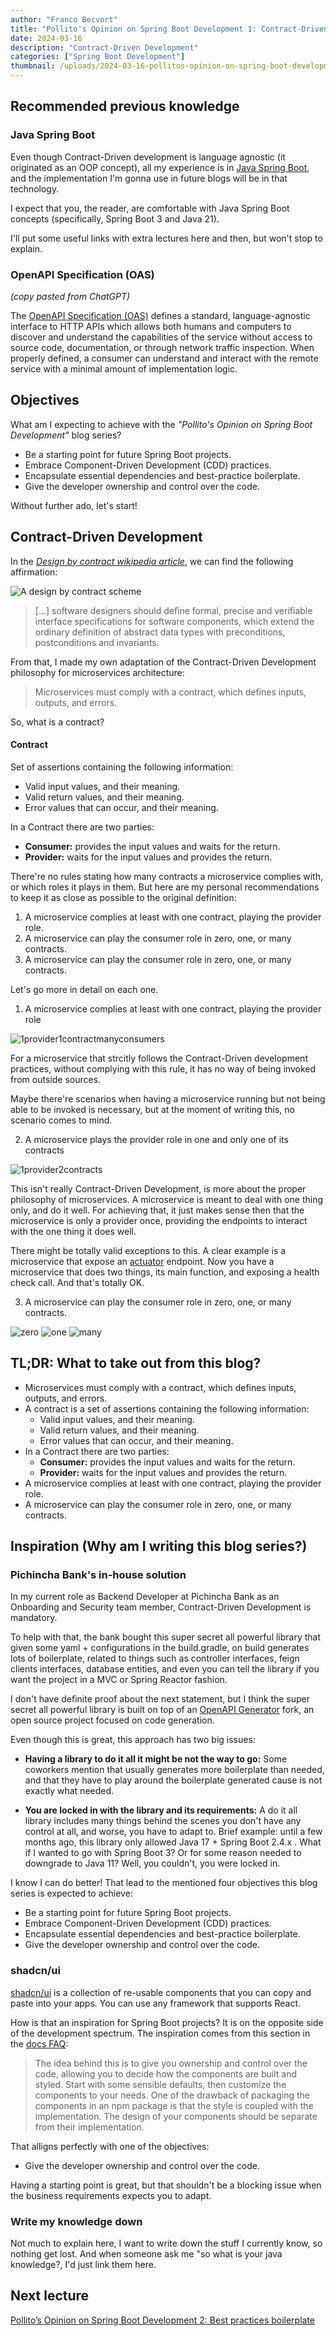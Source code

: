 ```yaml
---
author: "Franco Becvort"
title: "Pollito's Opinion on Spring Boot Development 1: Contract-Driven Development"
date: 2024-03-16
description: "Contract-Driven Development"
categories: ["Spring Boot Development"]
thumbnail: /uploads/2024-03-16-pollitos-opinion-on-spring-boot-development-1/miko.jpg
---
```


## Recommended previous knowledge

### Java Spring Boot

Even though Contract-Driven development is language agnostic (it originated as an OOP concept), all my experience is in [Java Spring Boot](https://spring.io/projects/spring-boot), and the implementation I'm gonna use in future blogs will be in that technology.

I expect that you, the reader, are comfortable with Java Spring Boot concepts (specifically, Spring Boot 3 and Java 21).

I'll put some useful links with extra lectures here and then, but won't stop to explain.

### OpenAPI Specification (OAS)

_\(copy pasted from ChatGPT\)_

The [OpenAPI Specification (OAS)](https://swagger.io/specification/) defines a standard, language-agnostic interface to HTTP APIs which allows both humans and computers to discover and understand the capabilities of the service without access to source code, documentation, or through network traffic inspection. When properly defined, a consumer can understand and interact with the remote service with a minimal amount of implementation logic.

## Objectives

What am I expecting to achieve with the _"Pollito's Opinion on Spring Boot Development"_ blog series?

- Be a starting point for future Spring Boot projects.
- Embrace Component-Driven Development (CDD) practices.
- Encapsulate essential dependencies and best-practice boilerplate.
- Give the developer ownership and control over the code.

Without further ado, let's start!

## Contract-Driven Development

In the _[Design by contract wikipedia article](https://en.wikipedia.org/wiki/Design_by_contract)_, we can find the following affirmation:

![A design by contract scheme](/uploads/2024-03-16-pollitos-opinion-on-spring-boot-development-1/Design_by_contract.png)

> [...] software designers should define formal, precise and verifiable interface specifications for software components, which extend the ordinary definition of abstract data types with preconditions, postconditions and invariants.

From that, I made my own adaptation of the Contract-Driven Development philosophy for microservices architecture:

> Microservices must comply with a contract, which defines inputs, outputs, and errors.

So, what is a contract?

#### Contract

Set of assertions containing the following information:

- Valid input values, and their meaning.
- Valid return values, and their meaning.
- Error values that can occur, and their meaning.

In a Contract there are two parties:

- **Consumer:** provides the input values and waits for the return.
- **Provider:** waits for the input values and provides the return.

There're no rules stating how many contracts a microservice complies with, or which roles it plays in them. But here are my personal recommendations to keep it as close as possible to the original definition:

1. A microservice complies at least with one contract, playing the provider role.
2. A microservice can play the consumer role in zero, one, or many contracts.
3. A microservice can play the consumer role in zero, one, or many contracts.

Let's go more in detail on each one.

1. A microservice complies at least with one contract, playing the provider role

![1provider1contractmanyconsumers](/uploads/2024-03-16-pollitos-opinion-on-spring-boot-development-1/1provider1contractmanyconsumers.png)

For a microservice that strcitly follows the Contract-Driven development practices, without complying with this rule, it has no way of being invoked from outside sources.

Maybe there're scenarios when having a microservice running but not being able to be invoked is necessary, but at the moment of writing this, no scenario comes to mind.

2. A microservice plays the provider role in one and only one of its contracts

![1provider2contracts](/uploads/2024-03-16-pollitos-opinion-on-spring-boot-development-1/1provider2contracts.png)

This isn't really Contract-Driven Development, is more about the proper philosophy of microservices. A microservice is meant to deal with one thing only, and do it well. For achieving that, it just makes sense then that the microservice is only a provider once, providing the endpoints to interact with the one thing it does well.

There might be totally valid exceptions to this. A clear example is a microservice that expose an [actuator](https://github.com/spring-projects/spring-boot/tree/v3.2.3/spring-boot-project/spring-boot-actuator) endpoint. Now you have a microservice that does two things, its main function, and exposing a health check call. And that's totally OK.

3. A microservice can play the consumer role in zero, one, or many contracts.

![zero](/uploads/2024-03-16-pollitos-opinion-on-spring-boot-development-1/zero.png)
![one](/uploads/2024-03-16-pollitos-opinion-on-spring-boot-development-1/one.png)
![many](/uploads/2024-03-16-pollitos-opinion-on-spring-boot-development-1/many.png)

## TL;DR: What to take out from this blog?

- Microservices must comply with a contract, which defines inputs, outputs, and errors.
- A contract is a set of assertions containing the following information:
  - Valid input values, and their meaning.
  - Valid return values, and their meaning.
  - Error values that can occur, and their meaning.
- In a Contract there are two parties:
  - **Consumer:** provides the input values and waits for the return.
  - **Provider:** waits for the input values and provides the return.
- A microservice complies at least with one contract, playing the provider role.
- A microservice can play the consumer role in zero, one, or many contracts.

## Inspiration (Why am I writing this blog series?)

### Pichincha Bank's in-house solution

In my current role as Backend Developer at Pichincha Bank as an Onboarding and Security team member, Contract-Driven Development is mandatory.

To help with that, the bank bought this super secret all powerful library that given some yaml + configurations in the build.gradle, on build generates lots of boilerplate, related to things such as controller interfaces, feign clients interfaces, database entities, and even you can tell the library if you want the project in a MVC or Spring Reactor fashion.

I don't have definite proof about the next statement, but I think the super secret all powerful library is built on top of an [OpenAPI Generator](https://openapi-generator.tech/) fork, an open source project focused on code generation.

Even though this is great, this approach has two big issues:

- **Having a library to do it all it might be not the way to go:** Some coworkers mention that usually generates more boilerplate than needed, and that they have to play around the boilerplate generated cause is not exactly what needed.

- **You are locked in with the library and its requirements:** A do it all library includes many things behind the scenes you don't have any control at all, and worse, you have to adapt to. Brief example: until a few months ago, this library only allowed Java 17 + Spring Boot 2.4.x . What if I wanted to go with Spring Boot 3? Or for some reason needed to downgrade to Java 11? Well, you couldn't, you were locked in.

I know I can do better! That lead to the mentioned four objectives this blog series is expected to achieve:

- Be a starting point for future Spring Boot projects.
- Embrace Component-Driven Development (CDD) practices.
- Encapsulate essential dependencies and best-practice boilerplate.
- Give the developer ownership and control over the code.

### shadcn/ui

[shadcn/ui](https://ui.shadcn.com/) is a collection of re-usable components that you can copy and paste into your apps. You can use any framework that supports React.

How is that an inspiration for Spring Boot projects? It is on the opposite side of the development spectrum. The inspiration comes from this section in the [docs FAQ](https://ui.shadcn.com/docs):

> The idea behind this is to give you ownership and control over the code, allowing you to decide how the components are built and styled. Start with some sensible defaults, then customize the components to your needs. One of the drawback of packaging the components in an npm package is that the style is coupled with the implementation. The design of your components should be separate from their implementation.

That alligns perfectly with one of the objectives:

- Give the developer ownership and control over the code.

Having a starting point is great, but that shouldn't be a blocking issue when the business requirements expects you to adapt.

### Write my knowledge down

Not much to explain here, I want to write down the stuff I currently know, so nothing get lost. And when someone ask me "so what is your java knowledge?, I'd just link them here.

## Next lecture

[Pollito&rsquo;s Opinion on Spring Boot Development 2: Best practices boilerplate](/en/blog/2024-10-02-pollitos-opinion-on-spring-boot-development-2)
